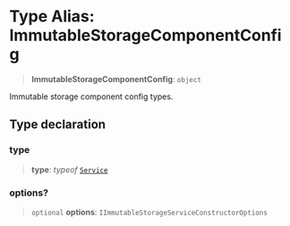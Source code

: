 # Type Alias: ImmutableStorageComponentConfig

> **ImmutableStorageComponentConfig**: `object`

Immutable storage component config types.

## Type declaration

### type

> **type**: *typeof* [`Service`](../variables/ImmutableStorageComponentType.md#service)

### options?

> `optional` **options**: `IImmutableStorageServiceConstructorOptions`
